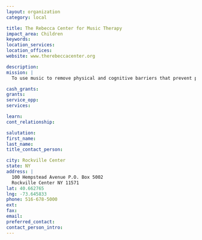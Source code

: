 ```yaml
---
layout: organization
category: local

title: The Rebecca Center for Music Therapy
impact_area: Children
keywords: 
location_services: 
location_offices: 
website: www.therebeccacenter.org

description: 
mission: |
  To use music to remove physical and cognitive barriers that prevent people with special needs from engaging in essential social interactions and life processes. 

cash_grants: 
grants: 
service_opp: 
services: 

learn: 
cont_relationship: 

salutation: 
first_name: 
last_name: 
title_contact_person: 

city: Rockville Center
state: NY
address: |
  100 Hempstead Avenue P.O. Box 5002  
  Rockville Center NY 11571
lat: 40.662765
lng: -73.645833
phone: 516-678-5000
ext: 
fax: 
email: 
preferred_contact: 
contact_person_intro: 
---
```

